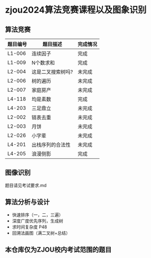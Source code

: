 # zjou2024算法竞赛课程以及图象识别

## 算法竞赛

| 题目编号 | 题目描述               | 完成情况 |
|----------|------------------------|----------|
| L1-006   | 连续因子               | 完成   |
| L1-009   | N个数求和              | 完成   |
| L2-004   | 这是二叉搜索树吗?       | 未完成   |
| L2-006   | 树的遍历               | 未完成   |
| L2-007   | 家庭房产               | 未完成   |
| L4-118   | 均是素数               | 完成   |
| L4-203   | 三足鼎立               | 未完成   |
| L2-002   | 链表去重               | 未完成   |
| L2-003   | 月饼                  | 未完成   |
| L2-026   | 小字辈                | 未完成   |
| L4-201   | 出栈序列的合法性       | 未完成   |
| L4-205   | 浪漫侧影               | 完成   |

## 图像识别

题目请见考试要求.md

## 算法分析与设计

- 快速排序（一，二，三遍）
- 深度广度优先序列，生成树
- 求时间复杂度 P48
- 回溯法画图（满二叉树+总结）

## 本仓库仅为ZJOU校内考试范围的题目
## 

